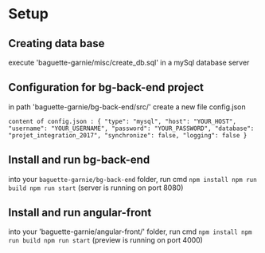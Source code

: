 Setup
=====

Creating data base
------------------
execute 'baguette-garnie/misc/create_db.sql' in a mySql database server


Configuration for bg-back-end project
-------------------------------------
in path 'baguette-garnie/bg-back-end/src/' create a new file config.json


`content of config.json :
{
  "type": "mysql",
  "host": "YOUR_HOST",
  "username": "YOUR_USERNAME",
  "password": "YOUR_PASSWORD",
  "database": "projet_integration_2017",
  "synchronize": false,
  "logging": false
}`


Install and run bg-back-end
---------------------------
into your `baguette-garnie/bg-back-end` folder, run cmd
`npm install
npm run build
npm run start`
(server is running on port 8080)


Install and run angular-front
-----------------------------
into your 'baguette-garnie/angular-front/' folder, run cmd
`npm install
npm run build
npm run start`
(preview is running on port 4000)
